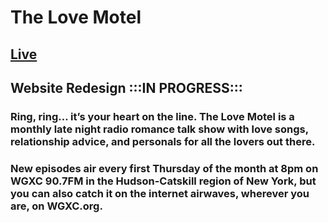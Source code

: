 # The Love Motel

## [Live](https://amandaputney.github.io/thelovemotel)

## Website Redesign :::IN PROGRESS:::

### Ring, ring… it’s your heart on the line. The Love Motel is a monthly late night radio romance talk show with love songs, relationship advice, and personals for all the lovers out there.

### New episodes air every first Thursday of the month at 8pm on WGXC 90.7FM in the Hudson-Catskill region of New York, but you can also catch it on the internet airwaves, wherever you are, on WGXC.org.
